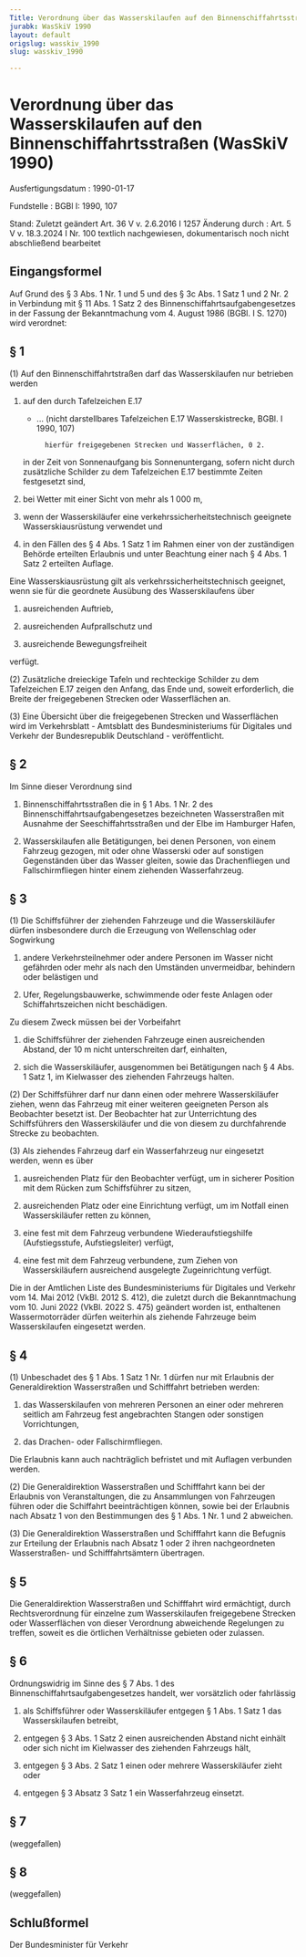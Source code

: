 ```yaml
---
Title: Verordnung über das Wasserskilaufen auf den Binnenschiffahrtsstraßen
jurabk: WasSkiV 1990
layout: default
origslug: wasskiv_1990
slug: wasskiv_1990

---
```


# Verordnung über das Wasserskilaufen auf den Binnenschiffahrtsstraßen (WasSkiV 1990)

Ausfertigungsdatum
:   1990-01-17

Fundstelle
:   BGBl I: 1990, 107

Stand: Zuletzt geändert Art. 36 V v. 2.6.2016 I 1257
Änderung durch
:   Art. 5 V v. 18.3.2024 I Nr. 100 textlich nachgewiesen, dokumentarisch noch nicht abschließend bearbeitet


## Eingangsformel

Auf Grund des § 3 Abs. 1 Nr. 1 und 5 und des § 3c Abs. 1 Satz 1 und 2
Nr. 2 in Verbindung mit § 11 Abs. 1 Satz 2 des
Binnenschiffahrtsaufgabengesetzes in der Fassung der Bekanntmachung
vom 4. August 1986 (BGBl. I S. 1270) wird verordnet:


## § 1

(1) Auf den Binnenschiffahrtstraßen darf das Wasserskilaufen nur
betrieben werden

1.  auf den durch Tafelzeichen E.17

    *
        ... (nicht darstellbares Tafelzeichen E.17 Wasserskistrecke, BGBl. I 1990,
            107)

            hierfür freigegebenen Strecken und Wasserflächen, 0 2.







    in der Zeit von Sonnenaufgang bis Sonnenuntergang, sofern nicht durch
    zusätzliche Schilder zu dem Tafelzeichen E.17 bestimmte Zeiten
    festgesetzt sind,


3.  bei Wetter mit einer Sicht von mehr als 1 000 m,


4.  wenn der Wasserskiläufer eine verkehrssicherheitstechnisch geeignete
    Wasserskiausrüstung verwendet und


5.  in den Fällen des § 4 Abs. 1 Satz 1 im Rahmen einer von der
    zuständigen Behörde erteilten Erlaubnis und unter Beachtung einer nach
    § 4 Abs. 1 Satz 2 erteilten Auflage.



Eine Wasserskiausrüstung gilt als verkehrssicherheitstechnisch
geeignet, wenn sie für die geordnete Ausübung des Wasserskilaufens
über

1.  ausreichenden Auftrieb,


2.  ausreichenden Aufprallschutz und


3.  ausreichende Bewegungsfreiheit



verfügt.

(2) Zusätzliche dreieckige Tafeln und rechteckige Schilder zu dem
Tafelzeichen E.17 zeigen den Anfang, das Ende und, soweit
erforderlich, die Breite der freigegebenen Strecken oder Wasserflächen
an.

(3) Eine Übersicht über die freigegebenen Strecken und Wasserflächen
wird im Verkehrsblatt - Amtsblatt des Bundesministeriums für Digitales
und Verkehr der Bundesrepublik Deutschland - veröffentlicht.


## § 2

Im Sinne dieser Verordnung sind

1.  Binnenschiffahrtsstraßen die in § 1 Abs. 1 Nr. 2 des
    Binnenschiffahrtsaufgabengesetzes bezeichneten Wasserstraßen mit
    Ausnahme der Seeschiffahrtsstraßen und der Elbe im Hamburger Hafen,


2.  Wasserskilaufen alle Betätigungen, bei denen Personen, von einem
    Fahrzeug gezogen, mit oder ohne Wasserski oder auf sonstigen
    Gegenständen über das Wasser gleiten, sowie das Drachenfliegen und
    Fallschirmfliegen hinter einem ziehenden Wasserfahrzeug.





## § 3

(1) Die Schiffsführer der ziehenden Fahrzeuge und die Wasserskiläufer
dürfen insbesondere durch die Erzeugung von Wellenschlag oder
Sogwirkung

1.  andere Verkehrsteilnehmer oder andere Personen im Wasser nicht
    gefährden oder mehr als nach den Umständen unvermeidbar, behindern
    oder belästigen und


2.  Ufer, Regelungsbauwerke, schwimmende oder feste Anlagen oder
    Schiffahrtszeichen nicht beschädigen.



Zu diesem Zweck müssen bei der Vorbeifahrt

1.  die Schiffsführer der ziehenden Fahrzeuge einen ausreichenden Abstand,
    der 10 m nicht unterschreiten darf, einhalten,


2.  sich die Wasserskiläufer, ausgenommen bei Betätigungen nach § 4 Abs. 1
    Satz 1, im Kielwasser des ziehenden Fahrzeugs halten.




(2) Der Schiffsführer darf nur dann einen oder mehrere Wasserskiläufer
ziehen, wenn das Fahrzeug mit einer weiteren geeigneten Person als
Beobachter besetzt ist. Der Beobachter hat zur Unterrichtung des
Schiffsführers den Wasserskiläufer und die von diesem zu durchfahrende
Strecke zu beobachten.

(3) Als ziehendes Fahrzeug darf ein Wasserfahrzeug nur eingesetzt
werden, wenn es über

1.  ausreichenden Platz für den Beobachter verfügt, um in sicherer
    Position mit dem Rücken zum Schiffsführer zu sitzen,


2.  ausreichenden Platz oder eine Einrichtung verfügt, um im Notfall einen
    Wasserskiläufer retten zu können,


3.  eine fest mit dem Fahrzeug verbundene Wiederaufstiegshilfe
    (Aufstiegsstufe, Aufstiegsleiter) verfügt,


4.  eine fest mit dem Fahrzeug verbundene, zum Ziehen von Wasserskiläufern
    ausreichend ausgelegte Zugeinrichtung verfügt.



Die in der Amtlichen Liste des Bundesministeriums für Digitales und
Verkehr vom 14. Mai 2012 (VkBl. 2012 S. 412), die zuletzt durch die
Bekanntmachung vom 10. Juni 2022 (VkBl. 2022 S. 475) geändert worden
ist, enthaltenen Wassermotorräder dürfen weiterhin als ziehende
Fahrzeuge beim Wasserskilaufen eingesetzt werden.


## § 4

(1) Unbeschadet des § 1 Abs. 1 Satz 1 Nr. 1 dürfen nur mit Erlaubnis
der Generaldirektion Wasserstraßen und Schifffahrt betrieben werden:

1.  das Wasserskilaufen von mehreren Personen an einer oder mehreren
    seitlich am Fahrzeug fest angebrachten Stangen oder sonstigen
    Vorrichtungen,


2.  das Drachen- oder Fallschirmfliegen.



Die Erlaubnis kann auch nachträglich befristet und mit Auflagen
verbunden werden.

(2) Die Generaldirektion Wasserstraßen und Schifffahrt kann bei der
Erlaubnis von Veranstaltungen, die zu Ansammlungen von Fahrzeugen
führen oder die Schiffahrt beeinträchtigen können, sowie bei der
Erlaubnis nach Absatz 1 von den Bestimmungen des § 1 Abs. 1 Nr. 1 und
2 abweichen.

(3) Die Generaldirektion Wasserstraßen und Schifffahrt kann die
Befugnis zur Erteilung der Erlaubnis nach Absatz 1 oder 2 ihren
nachgeordneten Wasserstraßen- und Schifffahrtsämtern übertragen.


## § 5

Die Generaldirektion Wasserstraßen und Schifffahrt wird ermächtigt,
durch Rechtsverordnung für einzelne zum Wasserskilaufen freigegebene
Strecken oder Wasserflächen von dieser Verordnung abweichende
Regelungen zu treffen, soweit es die örtlichen Verhältnisse gebieten
oder zulassen.


## § 6

Ordnungswidrig im Sinne des § 7 Abs. 1 des
Binnenschiffahrtsaufgabengesetzes handelt, wer vorsätzlich oder
fahrlässig

1.  als Schiffsführer oder Wasserskiläufer entgegen § 1 Abs. 1 Satz 1 das
    Wasserskilaufen betreibt,


2.  entgegen § 3 Abs. 1 Satz 2 einen ausreichenden Abstand nicht einhält
    oder sich nicht im Kielwasser des ziehenden Fahrzeugs hält,


3.  entgegen § 3 Abs. 2 Satz 1 einen oder mehrere Wasserskiläufer zieht
    oder


4.  entgegen § 3 Absatz 3 Satz 1 ein Wasserfahrzeug einsetzt.





## § 7

(weggefallen)


## § 8

(weggefallen)


## Schlußformel

Der Bundesminister für Verkehr

